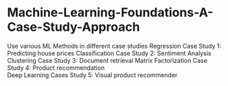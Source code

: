 # Machine-Learning-Foundations-A-Case-Study-Approach
 
Use various ML Methods in different case studies
Regression Case Study 1: Predicting house prices 
Classification Case Study 2: Sentiment Analysis
Clustering Case Study 3: Document retrieval 
Matrix Factorization Case Study 4: Product recommendation   
Deep Learning Cases Study 5: Visual product recommender

